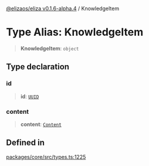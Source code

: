[@elizaos/eliza v0.1.6-alpha.4](../index.md) / KnowledgeItem

# Type Alias: KnowledgeItem

> **KnowledgeItem**: `object`

## Type declaration

### id

> **id**: [`UUID`](UUID.md)

### content

> **content**: [`Content`](../interfaces/Content.md)

## Defined in

[packages/core/src/types.ts:1225](https://github.com/elizaos/eliza/blob/main/packages/core/src/types.ts#L1225)
